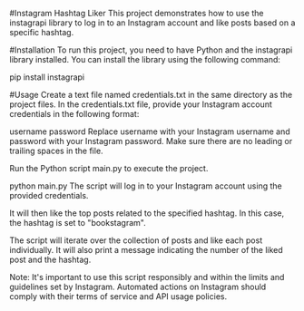 #Instagram Hashtag Liker
This project demonstrates how to use the instagrapi library to log in to an Instagram account and like posts based on a specific hashtag.

#Installation
To run this project, you need to have Python and the instagrapi library installed. You can install the library using the following command:


pip install instagrapi

#Usage
Create a text file named credentials.txt in the same directory as the project files. In the credentials.txt file, provide your Instagram account credentials in the following format:

username
password
Replace username with your Instagram username and password with your Instagram password. Make sure there are no leading or trailing spaces in the file.

Run the Python script main.py to execute the project.

python main.py
The script will log in to your Instagram account using the provided credentials.

It will then like the top posts related to the specified hashtag. In this case, the hashtag is set to "bookstagram".

The script will iterate over the collection of posts and like each post individually. It will also print a message indicating the number of the liked post and the hashtag.

Note: It's important to use this script responsibly and within the limits and guidelines set by Instagram. Automated actions on Instagram should comply with their terms of service and API usage policies.



